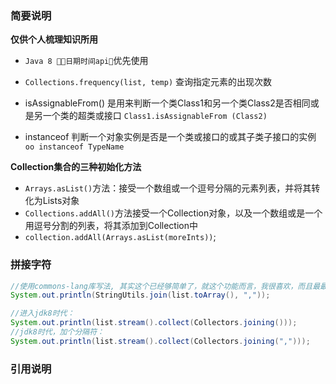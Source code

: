 ### 简要说明

**仅供个人梳理知识所用**

- `Java 8 日期时间api`优先使用

- `Collections.frequency(list, temp)` 查询指定元素的出现次数

- isAssignableFrom() 是用来判断一个类Class1和另一个类Class2是否相同或是另一个类的超类或接口 `Class1.isAssignableFrom (Class2) `
- instanceof 判断一个对象实例是否是一个类或接口的或其子类子接口的实例 `oo instanceof TypeName`

**Collection集合的三种初始化方法**
- `Arrays.asList()`方法：接受一个数组或一个逗号分隔的元素列表，并将其转化为Lists对象
- `Collections.addAll()`方法接受一个Collection对象，以及一个数组或是一个用逗号分割的列表，将其添加到Collection中
- `collection.addAll(Arrays.asList(moreInts))`;


### 拼接字符
```java
//使用commons-lang库写法, 其实这个已经够简单了，就这个功能而言，我很喜欢，而且最最常用：
System.out.println(StringUtils.join(list.toArray(), ","));

//进入jdk8时代：
System.out.println(list.stream().collect(Collectors.joining()));
//jdk8时代，加个分隔符：
System.out.println(list.stream().collect(Collectors.joining(",")));
```

### 引用说明
